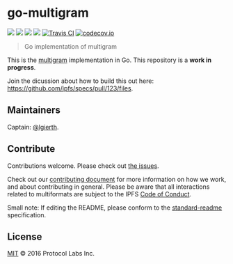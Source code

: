 # go-multigram

[![](https://img.shields.io/badge/made%20by-Protocol%20Labs-blue.svg?style=flat-square)](http://ipn.io)
[![](https://img.shields.io/badge/project-multiformats-blue.svg?style=flat-square)](https://github.com/multiformats/multiformats)
[![](https://img.shields.io/badge/freenode-%23ipfs-blue.svg?style=flat-square)](https://webchat.freenode.net/?channels=%23ipfs)
[![](https://img.shields.io/badge/readme%20style-standard-brightgreen.svg?style=flat-square)](https://github.com/RichardLitt/standard-readme)
[![Travis CI](https://img.shields.io/travis/multiformats/go-multigram.svg?style=flat-square&branch=master)](https://travis-ci.org/multiformats/go-multigram)
[![codecov.io](https://img.shields.io/codecov/c/github/multiformats/go-multigram.svg?style=flat-square&branch=master)](https://codecov.io/github/multiformats/go-multigram?branch=master)

> Go implementation of multigram

This is the [multigram](https://github.com/multiformats/multigram) implementation in Go. This repository is a **work in progress**.

Join the dicussion about how to build this out here: https://github.com/ipfs/specs/pull/123/files.

## Maintainers

Captain: [@lgierth](https://github.com/lgierth).

## Contribute

Contributions welcome. Please check out [the issues](https://github.com/multiformats/go-multigram/issues).

Check out our [contributing document](https://github.com/multiformats/multiformats/blob/master/contributing.md) for more information on how we work, and about contributing in general. Please be aware that all interactions related to multiformats are subject to the IPFS [Code of Conduct](https://github.com/ipfs/community/blob/master/code-of-conduct.md).

Small note: If editing the README, please conform to the [standard-readme](https://github.com/RichardLitt/standard-readme) specification.

## License

[MIT](LICENSE) © 2016 Protocol Labs Inc.
